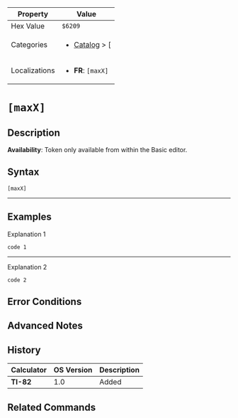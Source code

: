 | Property      | Value |
|---------------|-------|
| Hex Value     | `$6209`|
| Categories    | <ul><li>[Catalog](<../categories/Catalog.md>) > [[](<../categories/Catalog.md#[>)</li></ul> |
| Localizations | <ul><li><b>FR</b>: `[maxX]`</li></ul> |

# `[maxX]`

## Description



<b>Availability</b>: Token only available from within the Basic editor.

## Syntax
`[maxX]`

<hr>

## Examples

Explanation 1
```ti-basic
code 1
```
---
Explanation 2
```ti-basic
code 2
```

## Error Conditions


## Advanced Notes


## History
| Calculator | OS Version | Description |
|------------|------------|-------------|
| <b>TI-82</b> | 1.0 | Added

## Related Commands

    